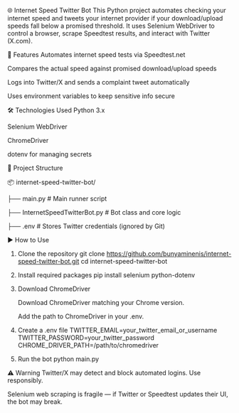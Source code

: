 🌐 Internet Speed Twitter Bot
This Python project automates checking your internet speed and tweets your internet provider if your download/upload speeds fall below a promised threshold. It uses Selenium WebDriver to control a browser, scrape Speedtest results, and interact with Twitter (X.com).

🚀 Features
Automates internet speed tests via Speedtest.net

Compares the actual speed against promised download/upload speeds

Logs into Twitter/X and sends a complaint tweet automatically

Uses environment variables to keep sensitive info secure

🛠️ Technologies Used
Python 3.x

Selenium WebDriver

ChromeDriver

dotenv for managing secrets

📁 Project Structure

  📦 internet-speed-twitter-bot/

├── main.py                     # Main runner script

├── InternetSpeedTwitterBot.py  # Bot class and core logic

├── .env                        # Stores Twitter credentials (ignored by Git)


▶️ How to Use
  1. Clone the repository
     git clone https://github.com/bunyaminenis/internet-speed-twitter-bot.git
     cd internet-speed-twitter-bot
  2. Install required packages
     pip install selenium python-dotenv

  3. Download ChromeDriver

     Download ChromeDriver matching your Chrome version.

     Add the path to ChromeDriver in your .env.
  4. Create a .env file
     TWITTER_EMAIL=your_twitter_email_or_username
     TWITTER_PASSWORD=your_twitter_password
     CHROME_DRIVER_PATH=/path/to/chromedriver
  5. Run the bot
     python main.py

⚠️ Warning
Twitter/X may detect and block automated logins. Use responsibly.

Selenium web scraping is fragile — if Twitter or Speedtest updates their UI, the bot may break.
